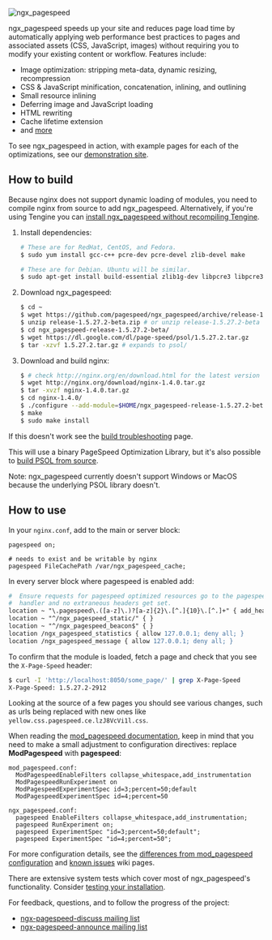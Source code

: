![ngx_pagespeed](https://lh6.googleusercontent.com/-qufedJIJq7Y/UXEvVYxyYvI/AAAAAAAADo8/JHDFQhs91_c/s401/04_ngx_pagespeed.png)

ngx_pagespeed speeds up your site and reduces page load time by automatically
applying web performance best practices to pages and associated assets (CSS,
JavaScript, images) without requiring you to modify your existing content or
workflow. Features include:

- Image optimization: stripping meta-data, dynamic resizing, recompression
- CSS & JavaScript minification, concatenation, inlining, and outlining
- Small resource inlining
- Deferring image and JavaScript loading
- HTML rewriting
- Cache lifetime extension
- and
  [more](https://developers.google.com/speed/docs/mod_pagespeed/config_filters)

To see ngx_pagespeed in action, with example pages for each of the
optimizations, see our <a href="http://ngxpagespeed.com">demonstration site</a>.

## How to build

Because nginx does not support dynamic loading of modules, you need to compile
nginx from source to add ngx_pagespeed. Alternatively, if you're using Tengine you can [install ngx_pagespeed without
recompiling Tengine](https://github.com/pagespeed/ngx_pagespeed/wiki/Using-ngx_pagespeed-with-Tengine).

1. Install dependencies:

   ```bash
   # These are for RedHat, CentOS, and Fedora.
   $ sudo yum install gcc-c++ pcre-dev pcre-devel zlib-devel make

   # These are for Debian. Ubuntu will be similar.
   $ sudo apt-get install build-essential zlib1g-dev libpcre3 libpcre3-dev
   ```

2. Download ngx_pagespeed:

   ```bash
   $ cd ~
   $ wget https://github.com/pagespeed/ngx_pagespeed/archive/release-1.5.27.2-beta.zip
   $ unzip release-1.5.27.2-beta.zip # or unzip release-1.5.27.2-beta
   $ cd ngx_pagespeed-release-1.5.27.2-beta/
   $ wget https://dl.google.com/dl/page-speed/psol/1.5.27.2.tar.gz
   $ tar -xzvf 1.5.27.2.tar.gz # expands to psol/
   ```

3. Download and build nginx:

   ```bash
   $ # check http://nginx.org/en/download.html for the latest version
   $ wget http://nginx.org/download/nginx-1.4.0.tar.gz
   $ tar -xvzf nginx-1.4.0.tar.gz
   $ cd nginx-1.4.0/
   $ ./configure --add-module=$HOME/ngx_pagespeed-release-1.5.27.2-beta
   $ make
   $ sudo make install
   ```

If this doesn't work see the [build
troubleshooting](https://github.com/pagespeed/ngx_pagespeed/wiki/Build-Troubleshooting) page.

This will use a binary PageSpeed Optimization Library, but it's also possible to
[build PSOL from
source](https://github.com/pagespeed/ngx_pagespeed/wiki/Building-PSOL-From-Source).

Note: ngx_pagespeed currently doesn't support Windows or MacOS because the
underlying PSOL library doesn't.

## How to use

In your `nginx.conf`, add to the main or server block:

```nginx
pagespeed on;

# needs to exist and be writable by nginx
pagespeed FileCachePath /var/ngx_pagespeed_cache;
```

In every server block where pagespeed is enabled add:

```apache
#  Ensure requests for pagespeed optimized resources go to the pagespeed
#  handler and no extraneous headers get set.
location ~ "\.pagespeed\.([a-z]\.)?[a-z]{2}\.[^.]{10}\.[^.]+" { add_header "" ""; }
location ~ "^/ngx_pagespeed_static/" { }
location ~ "^/ngx_pagespeed_beacon$" { }
location /ngx_pagespeed_statistics { allow 127.0.0.1; deny all; }
location /ngx_pagespeed_message { allow 127.0.0.1; deny all; }
```

To confirm that the module is loaded, fetch a page and check that you see the
`X-Page-Speed` header:

```bash
$ curl -I 'http://localhost:8050/some_page/' | grep X-Page-Speed
X-Page-Speed: 1.5.27.2-2912
```

Looking at the source of a few pages you should see various changes, such as
urls being replaced with new ones like `yellow.css.pagespeed.ce.lzJ8VcVi1l.css`.

When reading the [mod_pagespeed
documentation](https://developers.google.com/speed/docs/mod_pagespeed/using_mod),
keep in mind that you need to make a small adjustment to configuration
directives: replace **ModPagespeed** with **pagespeed**:

    mod_pagespeed.conf:
      ModPagespeedEnableFilters collapse_whitespace,add_instrumentation
      ModPagespeedRunExperiment on
      ModPagespeedExperimentSpec id=3;percent=50;default
      ModPagespeedExperimentSpec id=4;percent=50

    ngx_pagespeed.conf:
      pagespeed EnableFilters collapse_whitespace,add_instrumentation;
      pagespeed RunExperiment on;
      pagespeed ExperimentSpec "id=3;percent=50;default";
      pagespeed ExperimentSpec "id=4;percent=50";

For more configuration details, see the [differences from mod_pagespeed
configuration](https://github.com/pagespeed/ngx_pagespeed/wiki/Configuration-differences-from-mod_pagespeed)
and <a href="https://github.com/pagespeed/ngx_pagespeed/wiki/Known-Issues">known
issues</a> wiki pages.

There are extensive system tests which cover most of ngx_pagespeed's
functionality.  Consider [testing your
installation](https://github.com/pagespeed/ngx_pagespeed/wiki/Testing).

For feedback, questions, and to follow
the progress of the project:

- [ngx-pagespeed-discuss mailing
  list](https://groups.google.com/forum/#!forum/ngx-pagespeed-discuss)
- [ngx-pagespeed-announce mailing
  list](https://groups.google.com/forum/#!forum/ngx-pagespeed-announce)
